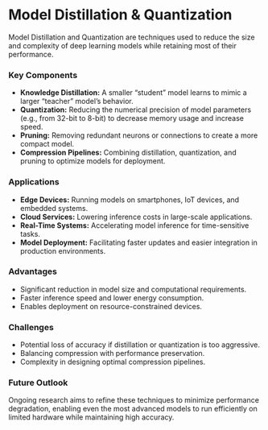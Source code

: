 # Model Distillation & Quantization

Model Distillation and Quantization are techniques used to reduce the size and complexity of deep learning models while retaining most of their performance.

### Key Components
- **Knowledge Distillation:** A smaller “student” model learns to mimic a larger “teacher” model’s behavior.
- **Quantization:** Reducing the numerical precision of model parameters (e.g., from 32-bit to 8-bit) to decrease memory usage and increase speed.
- **Pruning:** Removing redundant neurons or connections to create a more compact model.
- **Compression Pipelines:** Combining distillation, quantization, and pruning to optimize models for deployment.

### Applications
- **Edge Devices:** Running models on smartphones, IoT devices, and embedded systems.
- **Cloud Services:** Lowering inference costs in large-scale applications.
- **Real-Time Systems:** Accelerating model inference for time-sensitive tasks.
- **Model Deployment:** Facilitating faster updates and easier integration in production environments.

### Advantages
- Significant reduction in model size and computational requirements.
- Faster inference speed and lower energy consumption.
- Enables deployment on resource-constrained devices.

### Challenges
- Potential loss of accuracy if distillation or quantization is too aggressive.
- Balancing compression with performance preservation.
- Complexity in designing optimal compression pipelines.

### Future Outlook
Ongoing research aims to refine these techniques to minimize performance degradation, enabling even the most advanced models to run efficiently on limited hardware while maintaining high accuracy.
